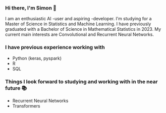 ### Hi there, I'm Simon 👋
I am an enthusiastic AI -user and aspiring -developer. I'm studying for a Master of Science in Statistics and Machine Learning. I have previously graduated with a Bachelor of Science in Mathematical Statistics in 2023. My current main interests are Convolutional and Recurrent Neural Networks.

### I have previous experience working with 
- Python (keras, pyspark)
- R
- SQL

### Things I look forward to studying and working with in the near future 📚
- Recurrent Neural Networks
- Transformers
<!--
**TheLaughingDuck/TheLaughingDuck** is a ✨ _special_ ✨ repository because its `README.md` (this file) appears on your GitHub profile.

Here are some ideas to get you started:

- 🔭 I’m currently working on ...
- 🌱 I’m currently learning ...
- 👯 I’m looking to collaborate on ...
- 🤔 I’m looking for help with ...
- 💬 Ask me about ...
- 📫 How to reach me: ...
- 😄 Pronouns: ...
- ⚡ Fun fact: ...
-->
